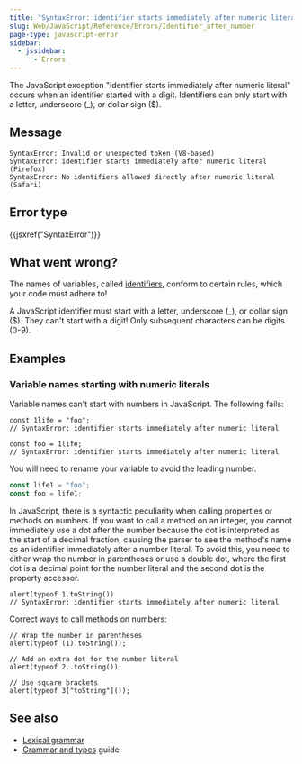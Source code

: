 ```yaml
---
title: "SyntaxError: identifier starts immediately after numeric literal"
slug: Web/JavaScript/Reference/Errors/Identifier_after_number
page-type: javascript-error
sidebar:
  - jssidebar:
      - Errors
---
```


The JavaScript exception "identifier starts immediately after numeric literal" occurs
when an identifier started with a digit. Identifiers can only start with a letter,
underscore (\_), or dollar sign ($).

## Message

```plain
SyntaxError: Invalid or unexpected token (V8-based)
SyntaxError: identifier starts immediately after numeric literal (Firefox)
SyntaxError: No identifiers allowed directly after numeric literal (Safari)
```

## Error type

{{jsxref("SyntaxError")}}

## What went wrong?

The names of variables, called [identifiers](/en-US/docs/Glossary/Identifier), conform to certain rules,
which your code must adhere to!

A JavaScript identifier must start with a letter, underscore (\_), or dollar sign ($).
They can't start with a digit! Only subsequent characters can be digits (0-9).

## Examples

### Variable names starting with numeric literals

Variable names can't start with numbers in JavaScript. The following fails:

```js-nolint example-bad
const 1life = "foo";
// SyntaxError: identifier starts immediately after numeric literal

const foo = 1life;
// SyntaxError: identifier starts immediately after numeric literal
```

You will need to rename your variable to avoid the leading number.

```js example-good
const life1 = "foo";
const foo = life1;
```

In JavaScript, there is a syntactic peculiarity when calling properties or methods on numbers. If you want to call a method on an integer, you cannot immediately use a dot after the number because the dot is interpreted as the start of a decimal fraction, causing the parser to see the method's name as an identifier immediately after a number literal. To avoid this, you need to either wrap the number in parentheses or use a double dot, where the first dot is a decimal point for the number literal and the second dot is the property accessor.

```js-nolint example-bad
alert(typeof 1.toString())
// SyntaxError: identifier starts immediately after numeric literal
```

Correct ways to call methods on numbers:

```js-nolint example-good
// Wrap the number in parentheses
alert(typeof (1).toString());

// Add an extra dot for the number literal
alert(typeof 2..toString());

// Use square brackets
alert(typeof 3["toString"]());
```

## See also

- [Lexical grammar](/en-US/docs/Web/JavaScript/Reference/Lexical_grammar)
- [Grammar and types](/en-US/docs/Web/JavaScript/Guide/Grammar_and_types) guide
